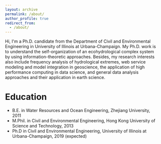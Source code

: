 ```yaml
---
layout: archive
permalink: /about/
author_profile: true
redirect_from:
  - /about/
---
```


Hi, I'm a Ph.D. candidate from the Department of Civil and Environmental Engineering in University of Illinois at Urbana-Champaign. My Ph.D. work is to understand the self-organization of an ecohydrological complex system by using information-theoretic approaches. Besides, my research interests also include frequency analysis of hydrological extremes, web service modeling and model integration in geoscience, the application of high performance computing in data science, and general data analysis approaches and their application in earth science.

<!-- # In the spare time, reading is one of the ways to enjoy or kill the time. I enjoy reading books associated with history, politics, and novels, and benifit a lot in understanding myself and the world. -->

Education
======
* B.E. in Water Resources and Ocean Engineering, Zhejiang University, 2011
* M.Phil. in Civil and Environmental Engineering, Hong Kong University of Science and Technology, 2013
* Ph.D in Civil and Environmental Engineering, University of Illinois at Urbana-Champaign, 2019 (expected)
